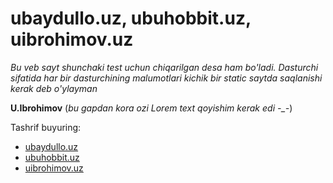# ubaydullo.uz, ubuhobbit.uz, uibrohimov.uz

*Bu veb sayt shunchaki test uchun chiqarilgan desa ham bo'ladi. Dasturchi sifatida har bir dasturchining malumotlari kichik bir static saytda saqlanishi kerak deb o'ylayman*

**U.Ibrohimov** (*bu gapdan kora ozi Lorem text qoyishim kerak edi -_-*)

Tashrif buyuring: 
- [ubaydullo.uz](https://ubaydullo.uz)
- [ubuhobbit.uz](https://ubuhobbit.uz)
- [uibrohimov.uz](https://uibrohimov.uz)

